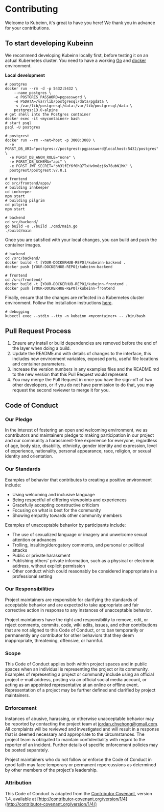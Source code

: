 # Contributing

Welcome to Kubeinn, it's great to have you here! We thank you in advance for your contributions.

## To start developing Kubeinn
We recommend developing Kubeinn locally first, before testing it on an actual Kubernetes cluster. You need to have a working [Go](https://golang.org/doc/install) and [docker](https://docs.docker.com/engine) environment.

**Local development**
```
# postgres
docker run --rm -d -p 5432:5432 \
    --name postgres \
    -e POSTGRES_PASSWORD=pgpassword \
    -e PGDATA=/var/lib/postgresql/data/pgdata \
    -v /var/lib/postgresql/data:/var/lib/postgresql/data \
    postgres:13.0-alpine
# get shell into the Postgres container
docker exec -it <mycontainer> bash
# start psql
psql -U postgres

# postgrest
docker run --rm --net=host -p 3000:3000 \
  -e PGRST_DB_URI="postgres://postgrest:pgpassword@localhost:5432/postgres" \
  -e PGRST_DB_ANON_ROLE="none" \
  -e PGRST_DB_SCHEMA="api" \
  -e PGRST_JWT_SECRET="bh3lfEY6f0hQ7TxHv0n8zj6s76ubN1hK" \
  postgrest/postgrest:v7.0.1

# frontend
cd src/frontend/apps/
# building innkeeper
cd innkeeper
npm start
# building pilgrim
cd pilgrim
npm start

# backend
cd src/backend/
go build -o ./build ./cmd/main.go
./build/main
```
Once you are satisfied with your local changes, you can build and push the container images.
```
# backend
cd /src/backend/
docker build -t [YOUR-DOCKERHUB-REPO]/kubeinn-backend .
docker push [YOUR-DOCKERHUB-REPO]/kubeinn-backend

# frontend
cd /src/frontend/
docker build -t [YOUR-DOCKERHUB-REPO]/kubeinn-frontend .
docker push [YOUR-DOCKERHUB-REPO]/kubeinn-frontend
```
Finally, ensure that the changes are reflected in a Kubernetes cluster environment. Follow the installation instructions [here](https://github.com/kubeinn/kubeinn#installation).
```
# debugging 
kubectl exec --stdin --tty -n kubeinn <mycontainer> -- /bin/bash
```


## Pull Request Process

1. Ensure any install or build dependencies are removed before the end of the layer when doing a build.
2. Update the README.md with details of changes to the interface, this includes new environment variables, exposed ports, useful file locations and container parameters.
3. Increase the version numbers in any examples files and the README.md to the new version that this Pull Request would represent. 
4. You may merge the Pull Request in once you have the sign-off of two other developers, or if you do not have permission to do that, you may request the second reviewer to merge it for you.

## Code of Conduct

### Our Pledge

In the interest of fostering an open and welcoming environment, we as contributors and maintainers pledge to making participation in our project and our community a harassment-free experience for everyone, regardless of age, body size, disability, ethnicity, gender identity and expression, level of experience, nationality, personal appearance, race, religion, or sexual identity and orientation.

### Our Standards

Examples of behavior that contributes to creating a positive environment include:

- Using welcoming and inclusive language
- Being respectful of differing viewpoints and experiences
- Gracefully accepting constructive criticism
- Focusing on what is best for the community
- Showing empathy towards other community members

Examples of unacceptable behavior by participants include:

- The use of sexualized language or imagery and unwelcome sexual attention or advances
- Trolling, insulting/derogatory comments, and personal or political attacks
- Public or private harassment
- Publishing others' private information, such as a physical or electronic address, without explicit permission
- Other conduct which could reasonably be considered inappropriate in a professional setting

### Our Responsibilities

Project maintainers are responsible for clarifying the standards of acceptable behavior and are expected to take appropriate and fair corrective action in response to any instances of unacceptable behavior.

Project maintainers have the right and responsibility to remove, edit, or reject comments, commits, code, wiki edits, issues, and other contributions that are not aligned to this Code of Conduct, or to ban temporarily or permanently any contributor for other behaviors that they deem inappropriate, threatening, offensive, or harmful.

### Scope

This Code of Conduct applies both within project spaces and in public spaces when an individual is representing the project or its community. Examples of representing a project or community include using an official project e-mail address, posting via an official social media account, or acting as an appointed representative at an online or offline event. Representation of a project may be further defined and clarified by project maintainers.

### Enforcement

Instances of abusive, harassing, or otherwise unacceptable behavior may be reported by contacting the project team at [jordan.chyehong@gmail.com](mailto:jordan.chyehong@gmail.com). All complaints will be reviewed and investigated and will result in a response that is deemed necessary and appropriate to the circumstances. The project team is obligated to maintain confidentiality with regard to the reporter of an incident. Further details of specific enforcement policies may be posted separately.

Project maintainers who do not follow or enforce the Code of Conduct in good faith may face temporary or permanent repercussions as determined by other members of the project's leadership.

### Attribution

This Code of Conduct is adapted from the [Contributor Covenant](http://contributor-covenant.org/), version 1.4, available at [http://contributor-covenant.org/version/1/4](http://contributor-covenant.org/version/1/4/)
